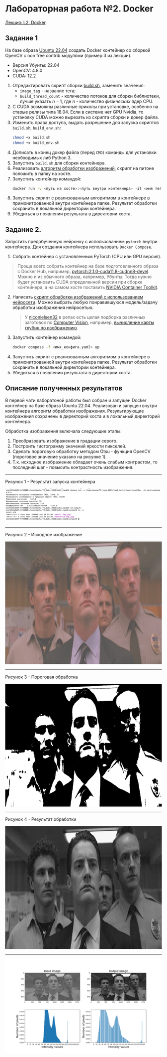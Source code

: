 # Лабораторная работа №2. Docker

[Лекция: L2. Docker](../lectures/ait2_lec2.ipynb).

## Задание 1

На базе образа [Ubuntu 22.04](https://hub.docker.com/_/ubuntu) создать Docker контейнер со сборкой OpenCV с non free 
contrib модулями (пример 3 из лекции).
- Версия Убунты: 22.04
- OpenCV: 4.8.0
- CUDA: 12.2

1. Отредактировать скрипт сборки [build.sh](ait2_l2/build.sh), заменить значения:
   - `image_tag` - название тега;
   - `build_thread_count` - количество потоков для сборки библиотеки, лучше указать $n - 1$, где $n$ - количество 
   *физических* ядер CPU.
2. C CUDA возможны различные приколы при установке, особенно на старые релизы типа 18.04. Если в системе нет GPU Nvidia,
   то установку CUDA можно вырезать из скрипта сборки и докер файла.
3. Изменить права доступа, выдать разрешение для запуска скриптов `build.sh`, `build_env.sh`:
   ```bash
   chmod +x build.sh
   chmod +x build_env.sh
   ```
4. Дописать в конец докер файла (перед `CMD`) команды для установки необходимых либ Python 3.
5. Запустить `build.sh` для сборки контейнера.
6. Реализовать [алгоритм обработки изображений](data/ait2_l2/sub_task_opencv.md), скрипт на питоне положить в папку на хосте.
7. Запустить контейнер командой:
   ```bash
   docker run -v <путь на хосте>:<путь внутри контейнера> -it <имя тега>
   ```
8. Запустить скрипт с реализованным алгоритмом в контейнере в примонитрованной внутри контейнера папке. 
   Результат обработки сохранить в локальной директории контейнера.
9. Убедиться в появлении результата в директории хоста.

## Задание 2.

Запустить предобученную нейронку с использованием `pytorch` внутри контейнера. Для создания контейнера использовать 
`Docker Compose`.

1. Собрать контейнер с установленным PyTorch (CPU или GPU версия).
  > Проще всего собрать контейнер на базе подготовленного образа с Docker Hub, например, 
    [pytorch:2.1.0-cuda11.8-cudnn8-devel](https://hub.docker.com/layers/pytorch/pytorch/2.1.0-cuda11.8-cudnn8-devel/images/sha256-558b78b9a624969d54af2f13bf03fbad27907dbb6f09973ef4415d6ea24c80d9?context=explore).
    Можно и из обычного образа, например, Убунты. Тогда нужно будет установить CUDA определенной версии 
  при сборке контейнера, а на самом хосте поставить [NVIDIA Container Toolkit](https://docs.nvidia.com/datacenter/cloud-native/container-toolkit/latest/install-guide.html). 
2. Написать [скрипт обработки изображений с использованием нейросети](data/ait2_l2/sub_task_pytorch.md). 
   Можно выбрать любую понравившуюся модель/задачу обработки изображения нейросетью. 
   > У [niconielsen32](https://github.com/niconielsen32) в репах есть целая подборка различных заготовок по 
     [Computer Vision](https://github.com/niconielsen32/ComputerVision), например, 
     [вычисление карты глубин по изображению](https://github.com/niconielsen32/ComputerVision/blob/master/MonocularDepth/midasDepthMap.py).
3. Запустить контейнер командой:
   ```bash
   docker compose -f <имя_конфига.yaml> up
   ```
4. Запустить скрипт с реализованным алгоритмом в контейнере в примонитрованной внутри контейнера папке. 
   Результат обработки сохранить в локальной директории контейнера.
5. Убедиться в появлении результата в директории хоста.

## Описание полученных результатов 

В первой чати лаборатоной работы был собран и запущен Docker контейнер на базе образа Ubuntu 22.04. Реализован и запущен внутри контейнера алгоритм обработки изображения. Результирующие изображения сохранены в директорий хоста и в локальный директорий контейнера.


Обработка изображения включала следующие этапы:

1. Преобразовать изображение в градации серого.
2. Построить гистограмму значений яркости пикселей.
3. Сделать пороговую обработку методом Otsu - функция OpenCV (пороговое значение указано на рисунке 1).
4. Т.к. исходное изображение обладает очень слабым контрастом, то последний шаг - повысить контрастность изображения.

_________________________
Рисунок 1 - Результат запуска контейнера 

<img src="https://github.com/MariaShaiina/ds_cours_2023/blob/9a4bebb15bbeaa559b363ffcca51c2b92f5946a2/lab2-Docker/img/py_res.jpg">

_________________________
Рисунок 2 - Исходное изображение

<img src="https://github.com/MariaShaiina/ds_cours_2023/blob/9a4bebb15bbeaa559b363ffcca51c2b92f5946a2/lab2-Docker/img/orig_img.jpg" width="814" height="394">

_________________________
Рисунок 3 - Пороговая обработка

<img src="https://github.com/MariaShaiina/ds_cours_2023/blob/9a4bebb15bbeaa559b363ffcca51c2b92f5946a2/lab2-Docker/img/threshold%20img.jpg" width="814" height="394">

_________________________
Рисунок 4 - Результат обработки

<img src="https://github.com/MariaShaiina/ds_cours_2023/blob/9a4bebb15bbeaa559b363ffcca51c2b92f5946a2/lab2-Docker/img/result%20img.jpg" width="814" height="394">

_________________________

<img src="https://github.com/MariaShaiina/ds_cours_2023/blob/9a4bebb15bbeaa559b363ffcca51c2b92f5946a2/lab2-Docker/img/results_1.png">
